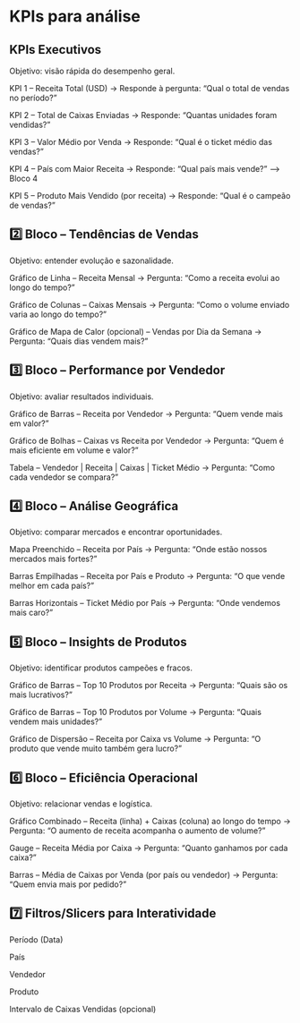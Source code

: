 # KPIs para análise

## KPIs Executivos

Objetivo: visão rápida do desempenho geral.

KPI 1 – Receita Total (USD) → Responde à pergunta: “Qual o total de vendas no período?”

KPI 2 – Total de Caixas Enviadas → Responde: “Quantas unidades foram vendidas?”

KPI 3 – Valor Médio por Venda → Responde: “Qual é o ticket médio das vendas?”

KPI 4 – País com Maior Receita → Responde: “Qual país mais vende?” --> Bloco 4

KPI 5 – Produto Mais Vendido (por receita) → Responde: “Qual é o campeão de vendas?”

## 2️⃣ Bloco – Tendências de Vendas

Objetivo: entender evolução e sazonalidade.

Gráfico de Linha – Receita Mensal → Pergunta: “Como a receita evolui ao longo do tempo?”

Gráfico de Colunas – Caixas Mensais → Pergunta: “Como o volume enviado varia ao longo do tempo?”

Gráfico de Mapa de Calor (opcional) – Vendas por Dia da Semana → Pergunta: “Quais dias vendem mais?”

## 3️⃣ Bloco – Performance por Vendedor

Objetivo: avaliar resultados individuais.

Gráfico de Barras – Receita por Vendedor → Pergunta: “Quem vende mais em valor?”

Gráfico de Bolhas – Caixas vs Receita por Vendedor → Pergunta: “Quem é mais eficiente em volume e valor?”

Tabela – Vendedor | Receita | Caixas | Ticket Médio → Pergunta: “Como cada vendedor se compara?”

## 4️⃣ Bloco – Análise Geográfica

Objetivo: comparar mercados e encontrar oportunidades.

Mapa Preenchido – Receita por País → Pergunta: “Onde estão nossos mercados mais fortes?”

Barras Empilhadas – Receita por País e Produto → Pergunta: “O que vende melhor em cada país?”

Barras Horizontais – Ticket Médio por País → Pergunta: “Onde vendemos mais caro?”

## 5️⃣ Bloco – Insights de Produtos

Objetivo: identificar produtos campeões e fracos.

Gráfico de Barras – Top 10 Produtos por Receita → Pergunta: “Quais são os mais lucrativos?”

Gráfico de Barras – Top 10 Produtos por Volume → Pergunta: “Quais vendem mais unidades?”

Gráfico de Dispersão – Receita por Caixa vs Volume → Pergunta: “O produto que vende muito também gera lucro?”

## 6️⃣ Bloco – Eficiência Operacional

Objetivo: relacionar vendas e logística.

Gráfico Combinado – Receita (linha) + Caixas (coluna) ao longo do tempo → Pergunta: “O aumento de receita acompanha o aumento de volume?”

Gauge – Receita Média por Caixa → Pergunta: “Quanto ganhamos por cada caixa?”

Barras – Média de Caixas por Venda (por país ou vendedor) → Pergunta: “Quem envia mais por pedido?”

## 7️⃣ Filtros/Slicers para Interatividade

Período (Data)

País

Vendedor

Produto

Intervalo de Caixas Vendidas (opcional)
